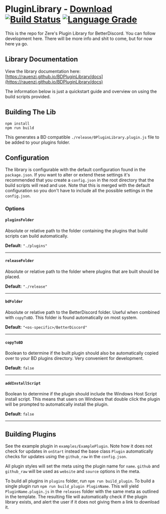 # PluginLibrary - [Download][download] [![Build Status][travis-badge]][travis-link] [![Language Grade][lgtm-badge]][lgtm-link]

[lgtm-badge]: https://img.shields.io/lgtm/grade/javascript/g/rauenzi/BDPluginLibrary.svg?style=flat-square
[lgtm-link]: https://lgtm.com/projects/g/rauenzi/BDPluginLibrary/context:javascript

[travis-badge]: https://img.shields.io/travis/rauenzi/BDPluginLibrary.svg?&style=flat-square&branch=master
[travis-link]: https://travis-ci.org/rauenzi/BDPluginLibrary

[download]: https://betterdiscord.app/Download?id=9

This is the repo for Zere's Plugin Library for BetterDiscord. You can follow development here. There will be more info and shit to come, but for now here ya go.

## Library Documentation

View the library documentation here: [https://rauenzi.github.io/BDPluginLibrary/docs](https://rauenzi.github.io/BDPluginLibrary/docs)

The information below is just a quickstart guide and overview on using the build scripts provided.

## Building The Lib

```
npm install
npm run build
```

This generates a BD compatible `./release/0PluginLibrary.plugin.js` file to be added to your plugins folder.

## Configuration

The library is configurable with the default configuration found in the `package.json`. If you want to alter or extend these settings it's recommended that you create a `config.json` in the root directory that the build scripts will read and use. Note that this is merged with the default configuration so you don't have to include all the possible settings in the `config.json`.

### Options

#### `pluginsFolder`
Absolute or relative path to the folder containing the plugins that build scripts can build automatically.

**Default**: `"./plugins"`

***

#### `releaseFolder`
Absolute or relative path to the folder where plugins that are built should be placed.

**Default**: `"./release"`

***

#### `bdFolder`
Absolute or relative path to the BetterDiscord folder. Useful when combined with `copyToBD`. This folder is found automatically on most system.

**Default**: `"<os-specific>/BetterDiscord"`

***

#### `copyToBD`
Boolean to determine if the built plugin should also be automatically copied over to your BD plugins directory. Very convenient for development.

**Default**: `false`

***

#### `addInstallScript`
Boolean to determine if the plugin should include the Windows Host Script install script. This means that users on Windows that double click the plugin will be prompted to automatically install the plugin.

**Default**: `false`

***

## Building Plugins

See the example plugin in `examples/ExamplePlugin`. Note how it does not check for updates in `onStart` instead the base class `Plugin` automatically checks for updates using the `github_raw` in the `config.json`.

All plugin styles will set the meta using the plugin name for `name`. `github` and `github_raw` will be used as `website` and `source` options in the meta.

To build all plugins in `plugins` folder, run `npm run build_plugin`. To build a single plugin run `npm run build_plugin PluginName`. This will yield `PluginName.plugin.js` in the `releases` folder with the same meta as outlined in the template. The resulting file will automatically check if the plugin library exists, and alert the user if it does not giving them a link to download it.
